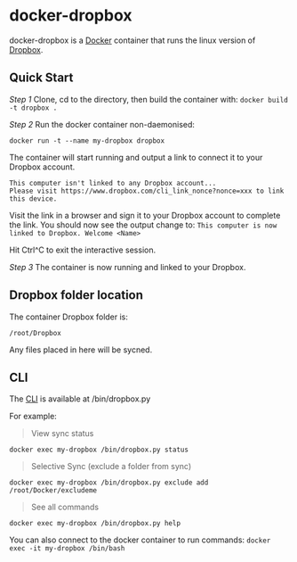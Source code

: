 # docker-dropbox

docker-dropbox is a [Docker][1] container that runs the linux version of [Dropbox][2].

## Quick Start

*Step 1*
Clone, cd to the directory, then build the container with:
`docker build -t dropbox .`

*Step 2*
Run the docker container non-daemonised:

`docker run -t --name my-dropbox dropbox`

The container will start running and output a link to connect it to your Dropbox account.

```
This computer isn't linked to any Dropbox account...
Please visit https://www.dropbox.com/cli_link_nonce?nonce=xxx to link this device.
```

Visit the link in a browser and sign it to your Dropbox account to complete the link. You should now see the output change to:
`This computer is now linked to Dropbox. Welcome <Name>`

Hit Ctrl^C to exit the interactive session.

*Step 3*
The container is now running and linked to your Dropbox. 

## Dropbox folder location
The container Dropbox folder is:

`/root/Dropbox`

Any files placed in here will be sycned.

## CLI
The [CLI][3] is available at /bin/dropbox.py

For example:

> View sync status

`docker exec my-dropbox /bin/dropbox.py status`

> Selective Sync (exclude a folder from sync)

`docker exec my-dropbox /bin/dropbox.py exclude add /root/Docker/excludeme`

> See all commands

`docker exec my-dropbox /bin/dropbox.py help`

You can also connect to the docker container to run commands:
`docker exec -it my-dropbox /bin/bash`

 [1]: https://www.docker.com/
 [2]: https://www.dropbox.com/
 [3]: http://www.dropboxwiki.com/tips-and-tricks/using-the-official-dropbox-command-line-interface-cli
